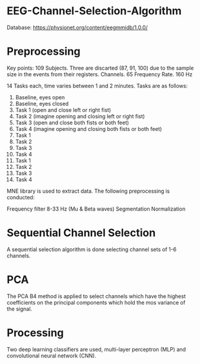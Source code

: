# EEG-Channel-Selection-Algorithm

Database: https://physionet.org/content/eegmmidb/1.0.0/


# Preprocessing
Key points:
109 Subjects. Three are discarted (87, 91, 100) due to the sample size in the events from their registers.
Channels. 65
Frequency Rate. 160 Hz

14 Tasks each, time varies between 1 and 2 minutes. Tasks are as follows:

1.  Baseline, eyes open
2.  Baseline, eyes closed
3.  Task 1 (open and close left or right fist)
4.  Task 2 (imagine opening and closing left or right fist)
5.  Task 3 (open and close both fists or both feet)
6.  Task 4 (imagine opening and closing both fists or both feet)
7.  Task 1
8.  Task 2
9.  Task 3
10. Task 4
11. Task 1
12. Task 2
13. Task 3
14. Task 4

MNE library is used to extract data. The following preprocessing is conducted:

Frequency filter 8-33 Hz (Mu & Beta waves)
Segmentation
Normalization

# Sequential Channel Selection
A sequential selection algorithm is done selecting channel sets of 1-6 channels.

# PCA
The PCA B4 method is applied to select channels which have the highest coefficients on the principal components which hold the mos variance of the signal.

# Processing
Two deep learning classifiers are used, multi-layer perceptron (MLP) and convolutional neural network (CNN). 
